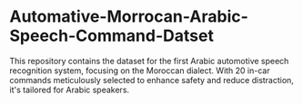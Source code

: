 # Automative-Morrocan-Arabic-Speech-Command-Datset
This repository contains the dataset for the first Arabic automotive speech recognition system, focusing on the Moroccan dialect. With 20 in-car commands meticulously selected to enhance safety and reduce distraction, it's tailored for Arabic speakers.
